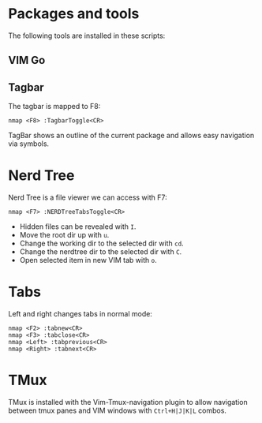 # Packages and tools

The following tools are installed in these scripts:

## VIM Go

## Tagbar

The tagbar is mapped to F8:

`nmap <F8> :TagbarToggle<CR>`

TagBar shows an outline of the current package and allows easy navigation via symbols.

# Nerd Tree

Nerd Tree is a file viewer we can access with F7:

`nmap <F7> :NERDTreeTabsToggle<CR>`

- Hidden files can be revealed with `I`.
- Move the root dir up with `u`.
- Change the working dir to the selected dir with `cd`.
- Change the nerdtree dir to the selected dir with `C`.
- Open selected item in new VIM tab with `o`.

# Tabs

Left and right changes tabs in normal mode:

```
nmap <F2> :tabnew<CR>
nmap <F3> :tabclose<CR>
nmap <Left> :tabprevious<CR>
nmap <Right> :tabnext<CR>
```

# TMux

TMux is installed with the Vim-Tmux-navigation plugin to allow navigation between tmux panes and VIM windows with `Ctrl+H|J|K|L` combos.
